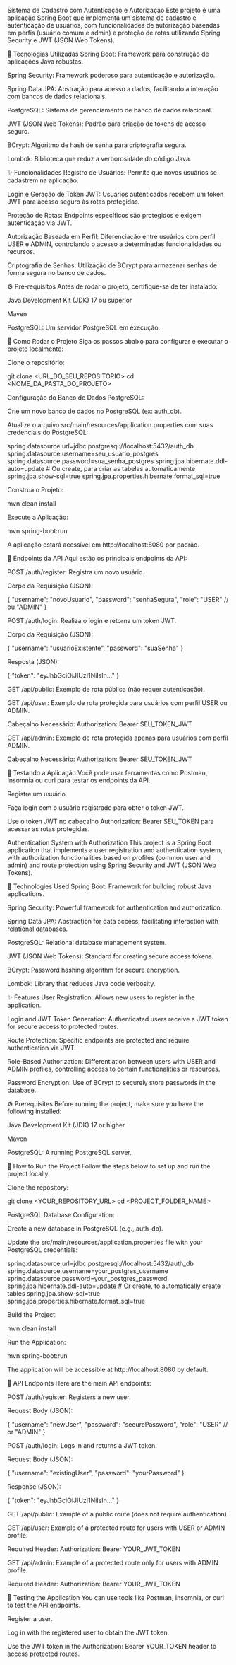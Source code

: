 Sistema de Cadastro com Autenticação e Autorização
Este projeto é uma aplicação Spring Boot que implementa um sistema de cadastro e autenticação de usuários, com funcionalidades de autorização baseadas em perfis (usuário comum e admin) e proteção de rotas utilizando Spring Security e JWT (JSON Web Tokens).

🚀 Tecnologias Utilizadas
Spring Boot: Framework para construção de aplicações Java robustas.

Spring Security: Framework poderoso para autenticação e autorização.

Spring Data JPA: Abstração para acesso a dados, facilitando a interação com bancos de dados relacionais.

PostgreSQL: Sistema de gerenciamento de banco de dados relacional.

JWT (JSON Web Tokens): Padrão para criação de tokens de acesso seguro.

BCrypt: Algoritmo de hash de senha para criptografia segura.

Lombok: Biblioteca que reduz a verborosidade do código Java.

✨ Funcionalidades
Registro de Usuários: Permite que novos usuários se cadastrem na aplicação.

Login e Geração de Token JWT: Usuários autenticados recebem um token JWT para acesso seguro às rotas protegidas.

Proteção de Rotas: Endpoints específicos são protegidos e exigem autenticação via JWT.

Autorização Baseada em Perfil: Diferenciação entre usuários com perfil USER e ADMIN, controlando o acesso a determinadas funcionalidades ou recursos.

Criptografia de Senhas: Utilização de BCrypt para armazenar senhas de forma segura no banco de dados.

⚙️ Pré-requisitos
Antes de rodar o projeto, certifique-se de ter instalado:

Java Development Kit (JDK) 17 ou superior

Maven

PostgreSQL: Um servidor PostgreSQL em execução.

🚀 Como Rodar o Projeto
Siga os passos abaixo para configurar e executar o projeto localmente:

Clone o repositório:

git clone <URL_DO_SEU_REPOSITORIO>
cd <NOME_DA_PASTA_DO_PROJETO>

Configuração do Banco de Dados PostgreSQL:

Crie um novo banco de dados no PostgreSQL (ex: auth_db).

Atualize o arquivo src/main/resources/application.properties com suas credenciais do PostgreSQL:

spring.datasource.url=jdbc:postgresql://localhost:5432/auth_db
spring.datasource.username=seu_usuario_postgres
spring.datasource.password=sua_senha_postgres
spring.jpa.hibernate.ddl-auto=update # Ou create, para criar as tabelas automaticamente
spring.jpa.show-sql=true
spring.jpa.properties.hibernate.format_sql=true

Construa o Projeto:

mvn clean install

Execute a Aplicação:

mvn spring-boot:run

A aplicação estará acessível em http://localhost:8080 por padrão.

🔑 Endpoints da API
Aqui estão os principais endpoints da API:

POST /auth/register: Registra um novo usuário.

Corpo da Requisição (JSON):

{
    "username": "novoUsuario",
    "password": "senhaSegura",
    "role": "USER" // ou "ADMIN"
}

POST /auth/login: Realiza o login e retorna um token JWT.

Corpo da Requisição (JSON):

{
    "username": "usuarioExistente",
    "password": "suaSenha"
}

Resposta (JSON):

{
    "token": "eyJhbGciOiJIUzI1NiIsIn..."
}

GET /api/public: Exemplo de rota pública (não requer autenticação).

GET /api/user: Exemplo de rota protegida para usuários com perfil USER ou ADMIN.

Cabeçalho Necessário: Authorization: Bearer SEU_TOKEN_JWT

GET /api/admin: Exemplo de rota protegida apenas para usuários com perfil ADMIN.

Cabeçalho Necessário: Authorization: Bearer SEU_TOKEN_JWT

🧪 Testando a Aplicação
Você pode usar ferramentas como Postman, Insomnia ou curl para testar os endpoints da API.

Registre um usuário.

Faça login com o usuário registrado para obter o token JWT.

Use o token JWT no cabeçalho Authorization: Bearer SEU_TOKEN para acessar as rotas protegidas.

Authentication System with Authorization
This project is a Spring Boot application that implements a user registration and authentication system, with authorization functionalities based on profiles (common user and admin) and route protection using Spring Security and JWT (JSON Web Tokens).

🚀 Technologies Used
Spring Boot: Framework for building robust Java applications.

Spring Security: Powerful framework for authentication and authorization.

Spring Data JPA: Abstraction for data access, facilitating interaction with relational databases.

PostgreSQL: Relational database management system.

JWT (JSON Web Tokens): Standard for creating secure access tokens.

BCrypt: Password hashing algorithm for secure encryption.

Lombok: Library that reduces Java code verbosity.

✨ Features
User Registration: Allows new users to register in the application.

Login and JWT Token Generation: Authenticated users receive a JWT token for secure access to protected routes.

Route Protection: Specific endpoints are protected and require authentication via JWT.

Role-Based Authorization: Differentiation between users with USER and ADMIN profiles, controlling access to certain functionalities or resources.

Password Encryption: Use of BCrypt to securely store passwords in the database.

⚙️ Prerequisites
Before running the project, make sure you have the following installed:

Java Development Kit (JDK) 17 or higher

Maven

PostgreSQL: A running PostgreSQL server.

🚀 How to Run the Project
Follow the steps below to set up and run the project locally:

Clone the repository:

git clone <YOUR_REPOSITORY_URL>
cd <PROJECT_FOLDER_NAME>

PostgreSQL Database Configuration:

Create a new database in PostgreSQL (e.g., auth_db).

Update the src/main/resources/application.properties file with your PostgreSQL credentials:

spring.datasource.url=jdbc:postgresql://localhost:5432/auth_db
spring.datasource.username=your_postgres_username
spring.datasource.password=your_postgres_password
spring.jpa.hibernate.ddl-auto=update # Or create, to automatically create tables
spring.jpa.show-sql=true
spring.jpa.properties.hibernate.format_sql=true

Build the Project:

mvn clean install

Run the Application:

mvn spring-boot:run

The application will be accessible at http://localhost:8080 by default.

🔑 API Endpoints
Here are the main API endpoints:

POST /auth/register: Registers a new user.

Request Body (JSON):

{
    "username": "newUser",
    "password": "securePassword",
    "role": "USER" // or "ADMIN"
}

POST /auth/login: Logs in and returns a JWT token.

Request Body (JSON):

{
    "username": "existingUser",
    "password": "yourPassword"
}

Response (JSON):

{
    "token": "eyJhbGciOiJIUzI1NiIsIn..."
}

GET /api/public: Example of a public route (does not require authentication).

GET /api/user: Example of a protected route for users with USER or ADMIN profile.

Required Header: Authorization: Bearer YOUR_JWT_TOKEN

GET /api/admin: Example of a protected route only for users with ADMIN profile.

Required Header: Authorization: Bearer YOUR_JWT_TOKEN

🧪 Testing the Application
You can use tools like Postman, Insomnia, or curl to test the API endpoints.

Register a user.

Log in with the registered user to obtain the JWT token.

Use the JWT token in the Authorization: Bearer YOUR_TOKEN header to access protected routes.
